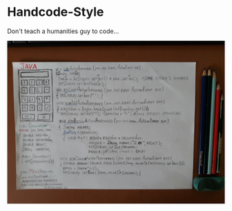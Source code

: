 # Handcode-Style
 Don't teach a humanities guy to code...

![enter image description here](https://raw.githubusercontent.com/GuilhermyFranca/Handcode-Style/master/Java-SimpleCalculator.jpg)
